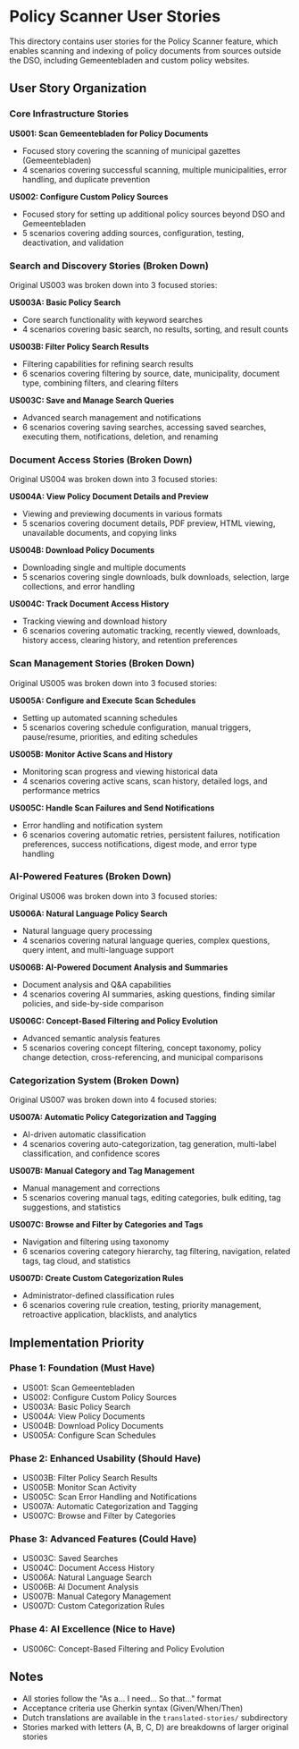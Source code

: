 # Policy Scanner User Stories

This directory contains user stories for the Policy Scanner feature, which enables scanning and indexing of policy documents from sources outside the DSO, including Gemeentebladen and custom policy websites.

## User Story Organization

### Core Infrastructure Stories

**US001: Scan Gemeentebladen for Policy Documents**
- Focused story covering the scanning of municipal gazettes (Gemeentebladen)
- 4 scenarios covering successful scanning, multiple municipalities, error handling, and duplicate prevention

**US002: Configure Custom Policy Sources**
- Focused story for setting up additional policy sources beyond DSO and Gemeentebladen
- 5 scenarios covering adding sources, configuration, testing, deactivation, and validation

### Search and Discovery Stories (Broken Down)

Original US003 was broken down into 3 focused stories:

**US003A: Basic Policy Search**
- Core search functionality with keyword searches
- 4 scenarios covering basic search, no results, sorting, and result counts

**US003B: Filter Policy Search Results**
- Filtering capabilities for refining search results
- 6 scenarios covering filtering by source, date, municipality, document type, combining filters, and clearing filters

**US003C: Save and Manage Search Queries**
- Advanced search management and notifications
- 6 scenarios covering saving searches, accessing saved searches, executing them, notifications, deletion, and renaming

### Document Access Stories (Broken Down)

Original US004 was broken down into 3 focused stories:

**US004A: View Policy Document Details and Preview**
- Viewing and previewing documents in various formats
- 5 scenarios covering document details, PDF preview, HTML viewing, unavailable documents, and copying links

**US004B: Download Policy Documents**
- Downloading single and multiple documents
- 5 scenarios covering single downloads, bulk downloads, selection, large collections, and error handling

**US004C: Track Document Access History**
- Tracking viewing and download history
- 6 scenarios covering automatic tracking, recently viewed, downloads, history access, clearing history, and retention preferences

### Scan Management Stories (Broken Down)

Original US005 was broken down into 3 focused stories:

**US005A: Configure and Execute Scan Schedules**
- Setting up automated scanning schedules
- 5 scenarios covering schedule configuration, manual triggers, pause/resume, priorities, and editing schedules

**US005B: Monitor Active Scans and History**
- Monitoring scan progress and viewing historical data
- 4 scenarios covering active scans, scan history, detailed logs, and performance metrics

**US005C: Handle Scan Failures and Send Notifications**
- Error handling and notification system
- 6 scenarios covering automatic retries, persistent failures, notification preferences, success notifications, digest mode, and error type handling

### AI-Powered Features (Broken Down)

Original US006 was broken down into 3 focused stories:

**US006A: Natural Language Policy Search**
- Natural language query processing
- 4 scenarios covering natural language queries, complex questions, query intent, and multi-language support

**US006B: AI-Powered Document Analysis and Summaries**
- Document analysis and Q&A capabilities
- 4 scenarios covering AI summaries, asking questions, finding similar policies, and side-by-side comparison

**US006C: Concept-Based Filtering and Policy Evolution**
- Advanced semantic analysis features
- 5 scenarios covering concept filtering, concept taxonomy, policy change detection, cross-referencing, and municipal comparisons

### Categorization System (Broken Down)

Original US007 was broken down into 4 focused stories:

**US007A: Automatic Policy Categorization and Tagging**
- AI-driven automatic classification
- 4 scenarios covering auto-categorization, tag generation, multi-label classification, and confidence scores

**US007B: Manual Category and Tag Management**
- Manual management and corrections
- 5 scenarios covering manual tags, editing categories, bulk editing, tag suggestions, and statistics

**US007C: Browse and Filter by Categories and Tags**
- Navigation and filtering using taxonomy
- 6 scenarios covering category hierarchy, tag filtering, navigation, related tags, tag cloud, and statistics

**US007D: Create Custom Categorization Rules**
- Administrator-defined classification rules
- 6 scenarios covering rule creation, testing, priority management, retroactive application, blacklists, and analytics

## Implementation Priority

### Phase 1: Foundation (Must Have)
- US001: Scan Gemeentebladen
- US002: Configure Custom Policy Sources
- US003A: Basic Policy Search
- US004A: View Policy Documents
- US004B: Download Policy Documents
- US005A: Configure Scan Schedules

### Phase 2: Enhanced Usability (Should Have)
- US003B: Filter Policy Search Results
- US005B: Monitor Scan Activity
- US005C: Scan Error Handling and Notifications
- US007A: Automatic Categorization and Tagging
- US007C: Browse and Filter by Categories

### Phase 3: Advanced Features (Could Have)
- US003C: Saved Searches
- US004C: Document Access History
- US006A: Natural Language Search
- US006B: AI Document Analysis
- US007B: Manual Category Management
- US007D: Custom Categorization Rules

### Phase 4: AI Excellence (Nice to Have)
- US006C: Concept-Based Filtering and Policy Evolution

## Notes

- All stories follow the "As a... I need... So that..." format
- Acceptance criteria use Gherkin syntax (Given/When/Then)
- Dutch translations are available in the `translated-stories/` subdirectory
- Stories marked with letters (A, B, C, D) are breakdowns of larger original stories
